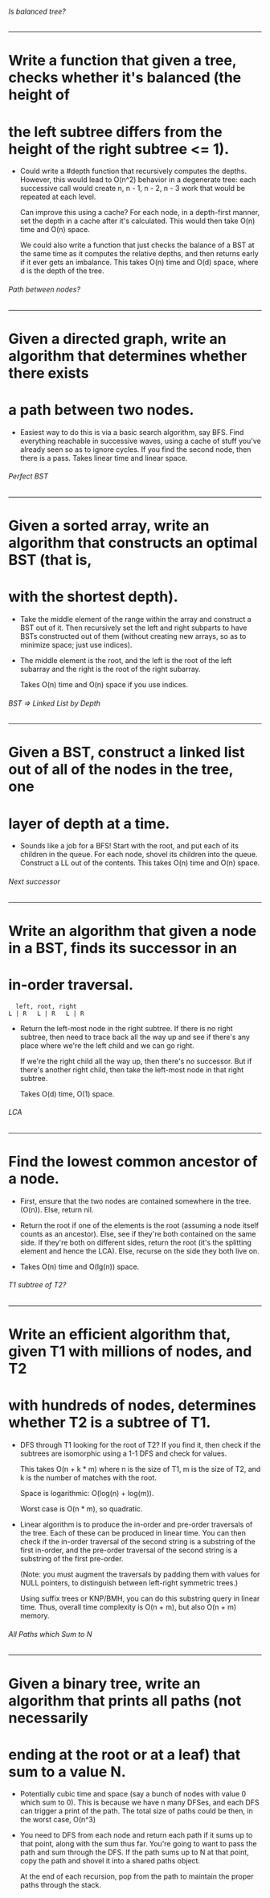 ###### Is balanced tree?
--------
# Write a function that given a tree, checks whether it's balanced (the height of
# the left subtree differs from the height of the right subtree <= 1).

* Could write a #depth function that recursively computes the depths. However,
  this would lead to O(n^2) behavior in a degenerate tree: each successive call
  would create n, n - 1, n - 2, n - 3 work that would be repeated at each level.

  Can improve this using a cache? For each node, in a depth-first manner, set the
  depth in a cache after it's calculated. This would then take O(n) time and O(n)
  space.

  We could also write a function that just checks the balance of a BST at the same
  time as it computes the relative depths, and then returns early if it ever gets
  an imbalance.  This takes O(n) time and O(d) space, where d is the depth of the
  tree.

###### Path between nodes?
--------
# Given a directed graph, write an algorithm that determines whether there exists
# a path between two nodes.

* Easiest way to do this is via a basic search algorithm, say BFS. Find everything
  reachable in successive waves, using a cache of stuff you've already seen so as to
  ignore cycles. If you find the second node, then there is a pass. Takes linear time
  and linear space.

###### Perfect BST
--------
# Given a sorted array, write an algorithm that constructs an optimal BST (that is,
# with the shortest depth).

* Take the middle element of the range within the array and construct a BST out of
  it. Then recursively set the left and right subparts to have BSTs constructed
  out of them (without creating new arrays, so as to minimize space; just use indices).

* The middle element is the root, and the left is the root of the left subarray and the
  right is the root of the right subarray.

  Takes O(n) time and O(n) space if you use indices.

###### BST => Linked List by Depth
--------
# Given a BST, construct a linked list out of all of the nodes in the tree, one
# layer of depth at a time.

* Sounds like a job for a BFS! Start with the root, and put each of its children
  in the queue. For each node, shovel its children into the queue. Construct a LL
  out of the contents. This takes O(n) time and O(n) space.

###### Next successor
--------
# Write an algorithm that given a node in a BST, finds its successor in an
# in-order traversal.

      left, root, right
    L | R   L | R   L | R

* Return the left-most node in the right subtree. If there is no right subtree, then
  need to trace back all the way up and see if there's any place where we're the left
  child and we can go right.

  If we're the right child all the way up, then there's no successor. But if there's
  another right child, then take the left-most node in that right subtree.

  Takes O(d) time, O(1) space.

###### LCA
--------
# Find the lowest common ancestor of a node.

* First, ensure that the two nodes are contained somewhere in the tree. (O(n)).
  Else, return nil.

* Return the root if one of the elements is the root (assuming a node itself counts
  as an ancestor). Else, see if they're both contained on the same side. If they're
  both on different sides, return the root (it's the splitting element and hence the
  LCA). Else, recurse on the side they both live on.

* Takes O(n) time and O(lg(n)) space.

###### T1 subtree of T2?
--------
# Write an efficient algorithm that, given T1 with millions of nodes, and T2
# with hundreds of nodes, determines whether T2 is a subtree of T1.

* DFS through T1 looking for the root of T2? If you find it, then check if the
  subtrees are isomorphic using a 1-1 DFS and check for values.

  This takes O(n + k * m) where n is the size of T1, m is the size of T2, and k
  is the number of matches with the root.

  Space is logarithmic: O(log(n) + log(m)).

  Worst case is O(n * m), so quadratic.

* Linear algorithm is to produce the in-order and pre-order traversals of the
  tree. Each of these can be produced in linear time. You can then check if
  the in-order traversal of the second string is a substring of the first in-order,
  and the pre-order traversal of the second string is a substring of the first pre-order.

  (Note: you must augment the traversals by padding them with values for NULL pointers,
  to distinguish between left-right symmetric trees.)

  Using suffix trees or KNP/BMH, you can do this substring query in linear time.
  Thus, overall time complexity is O(n + m), but also O(n + m) memory.


###### All Paths which Sum to N
--------
# Given a binary tree, write an algorithm that prints all paths (not necessarily
# ending at the root or at a leaf) that sum to a value N.

* Potentially cubic time and space (say a bunch of nodes with value 0 which
  sum to 0). This is because we have n many DFSes, and each DFS can trigger
  a print of the path. The total size of paths could be then, in the worst case,
  O(n^3)

* You need to DFS from each node and return each path if it sums up to that
  point, along with the sum thus far. You're going to want to pass the path and sum
  through the DFS. If the path sums up to N at that point, copy the path and shovel
  it into a shared paths object.

  At the end of each recursion, pop from the path to maintain the proper paths
  through the stack.
